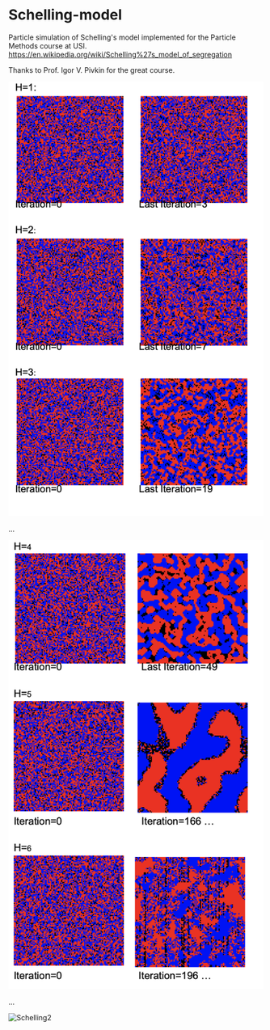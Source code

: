 # Schelling-model

Particle simulation of Schelling's model implemented for the Particle Methods course at USI.
https://en.wikipedia.org/wiki/Schelling%27s_model_of_segregation

Thanks to Prof. Igor V. Pivkin for the great course.

![Schelling0](/Schelling0.png)

...

![Schelling1](/Schelling1.png)

...

![Schelling2](/Schelling2.png)

